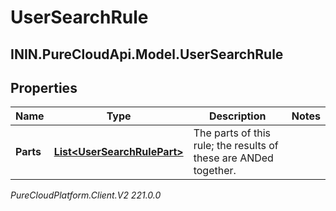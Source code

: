 # UserSearchRule

## ININ.PureCloudApi.Model.UserSearchRule

## Properties

|Name | Type | Description | Notes|
|------------ | ------------- | ------------- | -------------|
| **Parts** | [**List&lt;UserSearchRulePart&gt;**](UserSearchRulePart) | The parts of this rule; the results of these are ANDed together. | |



_PureCloudPlatform.Client.V2 221.0.0_

